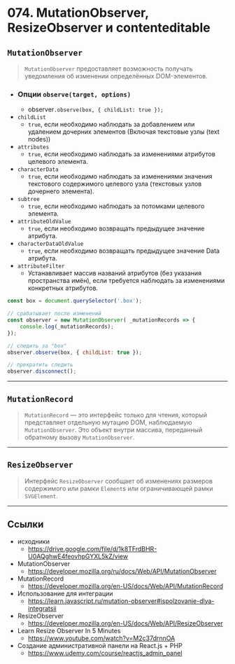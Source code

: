 # 074. MutationObserver, ResizeObserver и contenteditable

## `MutationObserver`

> `MutationObserver` предоставляет возможность получать уведомления об изменении определённых DOM-элементов. 

-	### Опции `observe(target, options)`
	- observer`.observe(box, { childList: true });`
- `childList`
	- `true`, если необходимо наблюдать за добавлением или удалением дочерних элементов (Включая текстовые узлы (text nodes))
- `attributes`
	- `true`, если необходимо наблюдать за изменениями атрибутов целевого элемента.
- `characterData`
	- `true`, если необходимо наблюдать за изменениями значения текстового содержимого целевого узла (текстовых узлов дочернего элемента).
- `subtree`
	- `true`, если необходимо наблюдать за потомками целевого элемента.
- `attributeOldValue`
	- `true`, если необходимо возвращать предыдущее значение атрибута.
- `characterDataOldValue`
	- `true`, если необходимо возвращать предыдущее значение Data атрибута.
- `attributeFilter`
	- Устанавливает массив названий атрибутов (без указания пространства имён), если требуется наблюдать за изменениями конкретных атрибутов.

```javascript
const box = document.querySelector('.box');

// срабатывает после изменений
const observer = new MutationObserver( _mutationRecords => {
	console.log(_mutationRecords);
});

// следить за "box"
observer.observe(box, { childList: true });

// прекратить следить
observer.disconnect();
```

---

## `MutationRecord`

> `MutationRecord` — это интерфейс только для чтения, который представляет отдельную мутацию DOM, наблюдаемую `MutationObserver`. Это объект внутри массива, переданный обратному вызову `MutationObserver`.

---

## `ResizeObserver`

> Интерфейс `ResizeObserver` сообщает об изменениях размеров содержимого или рамки `Element`s или ограничивающей рамки `SVGElement`.

---

## Ссылки

- исходники
	- https://drive.google.com/file/d/1k8TFrdBHR-U0AQghwE4feovhpGYXL5kZ/view
- MutationObserver
	- https://developer.mozilla.org/ru/docs/Web/API/MutationObserver
- MutationRecord
	- https://developer.mozilla.org/en-US/docs/Web/API/MutationRecord
- Использование для интеграции
	- https://learn.javascript.ru/mutation-observer#ispolzovanie-dlya-integratsii
- ResizeObserver
	- https://developer.mozilla.org/en-US/docs/Web/API/ResizeObserver
- Learn Resize Observer In 5 Minutes
	- https://www.youtube.com/watch?v=M2c37drnnOA
- Создание административной панели на React.js + PHP
	- https://www.udemy.com/course/reactjs_admin_panel

